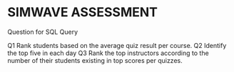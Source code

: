 # SIMWAVE ASSESSMENT

Question for SQL Query

Q1 Rank students based on the average quiz result per course. 
Q2 Identify the top five in each day
Q3 Rank the top instructors according to the number of their students existing in top scores per quizzes.
